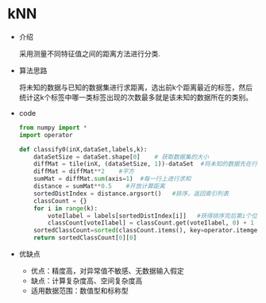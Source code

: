 # kNN

- 介绍

  采用测量不同特征值之间的距离方法进行分类.

- 算法思路

  将未知的数据与已知的数据集进行求距离，选出前k个距离最近的标签，然后统计这k个标签中哪一类标签出现的次数最多就是该未知的数据所在的类别。

- code

  ```python
  from numpy import *
  import operator
  
  def classify0(inX,dataSet,labels,k):
      dataSetSize = dataSet.shape[0]    # 获取数据集的大小
      diffMat = tile(inX, (dataSetSize, 1))-dataSet  #将未知的数据先在行上展开与dataSet一样的行数，列上不变，然后与dataSet进行相减
      diffMat = diffMat**2    #平方
      sumMat = diffMat.sum(axis=1)  #每一行上进行求和
      distance = sumMat**0.5    #开放计算距离
      sortedDistIndex = distance.argsort()   #排序，返回索引列表
      classCount = {}
      for i in range(k):
          voteIlabel = labels[sortedDistIndex[i]]   #获得排序完后第i个位置的标签
          classCount[voteIlabel] = classCount.get(voteIlabel, 0) + 1   #计算标签出现的次数
      sortedClassCount=sorted(classCount.items(), key=operator.itemgetter(1), reverse=True)   #将前k个标签进行排序，选出出现次数最多的标签作为最后结果
      return sortedClassCount[0][0]
  ```

  

- 优缺点

  - 优点：精度高，对异常值不敏感、无数据输入假定
  - 缺点：计算复杂度高、空间复杂度高
  - 适用数据范围：数值型和标称型